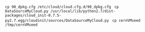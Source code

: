 
`cp 90_dpkg.cfg /etc/cloud/cloud.cfg.d/90_dpkg.cfg `
`cp DataSourceMyCloud.py /usr/local/lib/python2.7/dist-packages/cloud_init-0.7.5-py2.7.egg/cloudinit/sources/DataSourceMyCloud.py `
`cp cernVMseed /tmp/cernVMseed `
